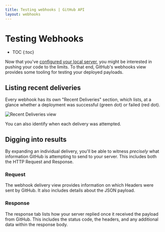 ```yaml
---
title: Testing webhooks | GitHub API
layout: webhooks
---
```


# Testing Webhooks

* TOC
{:toc}

Now that you've [configured your local server](/webhooks/configuring/), you might
be interested in pushing your code to the limits. To that end, GitHub's webhooks
view provides some tooling for testing your deployed payloads.


## Listing recent deliveries

Every webhook has its own "Recent Deliveries" section, which lists, at a glance
whether a deployment was successful (green dot) or failed (red dot).

![Recent Deliveries view](/images/webhooks_recent_deliveries.png)

You can also identify when each delivery was attempted.

## Digging into results

By expanding an individual delivery, you'll be able to witness *precisely*
what information GitHub is attempting to send to your server. This includes
both the HTTP Request and Response.

### Request

The webhook delivery view provides information on which Headers were sent by GitHub.
It also includes details about the JSON payload.

### Response

The response tab lists how your server replied once it received the payload from
GitHub. This includes the status code, the headers, and any additional data
within the response body.
